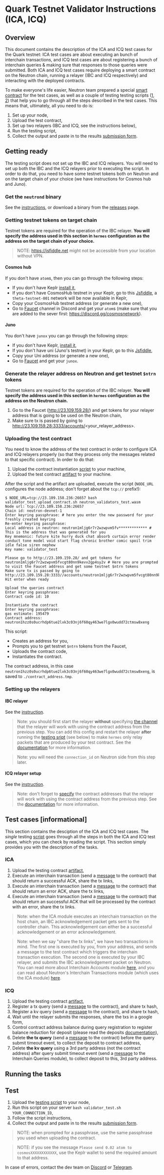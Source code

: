 # Quark Testnet Validator Instructions (ICA, ICQ)

## Overview

This document contains the description of the ICA and ICQ test cases for the Quark testnet: ICA test cases are about executing an bunch of interchain transactions, and ICQ test cases are about registering a bunch of interchain queries & making sure that responses to those queries were submitted. Both ICA and ICQ test cases require deploying a smart contract on the Neutron chain, running a relayer (IBC and ICQ respectively) and interacting with the deployed contracts.

To make everyone's life easier, Neutron team prepared a special [smart contract](https://github.com/neutron-org/neutron-contracts/tree/neutron_audit_oak_19_09_2022_fixes/contracts/neutron_validator_test) for the test cases, as well as a couple of testing testing scripts ([1](https://github.com/neutron-org/neutron-contracts/blob/neutron_audit_oak_19_09_2022_fixes/validator_test_upload_contract.sh), [2](https://github.com/neutron-org/neutron-contracts/blob/neutron_audit_oak_19_09_2022_fixes/validator_test.sh)) that help you to go through all the steps described in the test cases. This means that, ultimately, all you need to do is:

1. Set up your node,
2. Upload the test contract,
3. Set up two relayers (IBC and ICQ, see the instructions below),
4. Run the testing script,
5. Collect the output and paste in to the results [submission form](TODO).

## Getting ready

The testing script does not set up the IBC and ICQ relayers. You will need to set up both the IBC and the ICQ relayers prior to executing the script. In order to do that, you need to have some testnet tokens both on Neutron and on the target chain of your choice (we have instructions for Cosmos hub and Juno).

### Get the `neutrond` binary

See the [instructions](https://github.com/neutron-org/testnets/blob/main/quark/README.md#node-installation), or download a binary from the [releases](https://github.com/neutron-org/neutron/releases/tag/v0.1.0) page.

### Getting testnet tokens on target chain

Testnet tokens are required for the operation of the IBC relayer. **You will specify the address used in this section in `hermes` configuration as the address on the target chain of your choice.**

> NOTE: https://jsfiddle.net might not be accessible from your location without VPN.

#### Cosmos hub

If you don't have `atom`s, then you can go through the following steps:

- If you don't have Keplr [install it](https://www.keplr.app/),
- If you don't have  CosmosHub testnet in your Keplr, go to this [Jsfiddle](https://jsfiddle.net/kht96uvo/1/), a `theta-testnet-001` network will be now available in Keplr,
- Copy your CosmosHub testnet address (or generate a new one),
- Go to [Faucet](https://discord.com/channels/669268347736686612/953697793476821092) channel in Discord and get your `atom`s (make sure that you are added to the sever first: https://discord.gg/cosmosnetwork).

#### Juno

You don't have `junox` you can go through the following steps:

- If you don't have Keplr, [install it](https://www.keplr.app/),
- If you don't have uni (Juno's testnet) in your Keplr, go to this [Jsfiddle](https://jsfiddle.net/superatik/L6bys84z/1/),
- Copy your Uni address (or generate a new one),
- Go to [Faucet](https://faucet.roguenet.io/) and get your `junox`.

### Generate the relayer address on Neutron and get testnet `$ntrn` tokens

Testnet tokens are required for the operation of the IBC relayer. **You will specify the address used in this section in `hermes` configuration as the address on the Neutron chain.**

1. Go to the Faucet (http://23.109.159.28/) and get tokens for your relayer address that is going to be used on the Neutron chain,
2. Make sure tx is passed by going to http://23.109.159.28:3333/accounts/<your_relayer_address>.


### Uploading the test contract

You need to know the address of the test contract in order to configure ICA and ICQ relayers properly (so that they process only the messages related to that specific contract). In order to do that:

1. Upload the contract instantiation [script](https://github.com/neutron-org/neutron-contracts/blob/neutron_audit_oak_19_09_2022_fixes/validator_test_upload_contract.sh) to your machine,
2. Upload the test contract [artifact](https://github.com/neutron-org/neutron-contracts/raw/neutron_audit_oak_19_09_2022_fixes/artifacts/neutron_validators_test.wasm) to your machine.

After the script and the artifact are uploaded, execute the script (`NODE_URL` configures the node address; don't forget about the `tcp://` prefix!):

```
$ NODE_URL=tcp://23.109.158.236:26657 bash validator_test_upload_contract.sh neutron_validators_test.wasm
Node url: tcp://23.109.158.236:26657
Chain id: neutron-devnet-1
Enter keyring passphrase: # here you enter the new password for your freshly created keyring
Re-enter keyring passphrase:
Local address in neutron: neutron1mljg6r7r2wzwpvm5fv************* # This is the address that was generated for you
Key mnemonic: future kite hurry duck chat absorb curtain error render conduct tone model void start flag chronic brother comic spoil trim idle false siren nephew
Key name: validator_test

Please go to http://23.109.159.28/ and get tokens for neutron1mljg6r7r2wzwpvm5fvcgt80nn9kevv2gp4sy2v # Here you are prompted to visit the Faucet address and get some testnet $ntrn tokens
Make sure tx is passed by going to http://23.109.159.28:3333//accounts/neutron1mljg6r7r2wzwpvm5fvcgt80nn9kevv2gp4sy2v
Hit enter when ready

Upload the queries contract
Enter keyring passphrase:
Contract code id: 10

Instantiate the contract
Enter keyring passphrase:
gas estimate: 195479
Contract address: neutron1hzz0s0ucrhdp6tue2lxk3c03nj6f60qy463we7lgx0wudd72ctmsw8xeng
```
This script:
* Creates an address for you,
* Prompts you to get testnet `$ntrn` tokens from the Faucet,
* Uploads the contract code,
* Instantiates the contract.

The contract address, in this case `neutron1hzz0s0ucrhdp6tue2lxk3c03nj6f60qy463we7lgx0wudd72ctmsw8xeng`, is saved to `./contract_address.tmp`.

### Setting up the relayers

#### IBC relayer

See the [instruction](https://github.com/neutron-org/testnets/blob/main/quark/ibc-relayer/instruction.md).

> Note: you should first start the relayer **without** specifying [the channel](https://github.com/neutron-org/testnets/blob/main/quark/ibc-relayer/config.toml#L163-L165) that the relayer will work with using the contract address from the previous step. You can add this config and restart the relayer **after** running the [testing sript](https://github.com/neutron-org/neutron-contracts/blob/neutron_audit_oak_19_09_2022_fixes/validator_test.sh) (see below) to make `hermes` only relay packets that are produced by your test contract. See the [documentation](https://docs.neutron.org/neutron/interchain-txs/overview#relaying) for more information.

> Note: you will need the `connection_id` on Neutron side from this step later.

#### ICQ relayer setup 

See the [instruction](https://github.com/neutron-org/testnets/blob/main/quark/icq-relayer/README.md).

> Note: don't forget to [specify](TODO) the contract addresses that the relayer will work with using the contract address from the previous step. See the [documentation](https://docs.neutron.org/relaying/icq-relayer#relayer-application-settings) for more information.

## Test cases [informational]

This section contains the desciption of the ICA and ICQ test cases. The *single* testing [script](https://github.com/neutron-org/neutron-contracts/blob/neutron_audit_oak_19_09_2022_fixes/validator_test.sh) goes through all the steps in both the ICA and ICQ test cases, which you can check by reading the script. This section simply provides you with the description of the tasks.

### ICA

1. Upload the testing contract [artifact](https://github.com/neutron-org/neutron-contracts/blob/neutron_audit_oak_19_09_2022_fixes/artifacts/neutron_validators_test.wasm),
2. Execute an interchain transaction (send a [message](TODO) to the contract) that should return a successful ACK, share the tx links,
3. Execute an interchain transaction (send a [message](TODO) to the contract) that should return an error ACK, share the tx links,
4. Execute an interchain transaction (send a [message](TODO) to the contract) that should return an successful ACK that will be processed by the contract with an error, share the tx links.

> Note: when the ICA module executes an interchain transaction on the host chain, an IBC acknowledgement packet gets sent to the controller chain. This acknowledgement can either be a successful acknowledgement or an error acknowledgement. 

> Note: when we say "share the tx links", we have two transactions in mind. The first one is executed by you, from your address, and sends a message to the test contract which triggers the interchain transaction execution. The second one is executed by your IBC relayer, and submits the IBC acknowledgement packet on Neutron. You can read more about Interchain Accounts module [here](https://ibc.cosmos.network/main/apps/interchain-accounts/overview.html), and you can read about Neutron's Interchain Transactions module (which uses the ICA module) [here](https://docs.neutron.org/neutron/interchain-txs/overview).

### ICQ

1. Upload the testing contract [artifact](https://github.com/neutron-org/neutron-contracts/blob/neutron_audit_oak_19_09_2022_fixes/artifacts/neutron_validators_test.wasm),
2. Register a tx query (send a [message](TODO) to the contract), and share tx hash,
3. Register a kv query (send a [message](TODO) to the contract), and share tx hash,
4. Wait until the relayer submits the responses, share the txs in a google form,
5. Control contract address balance during query registration to register balance reduction for deposit (please read the deposits [documentation](https://docs.neutron.org/neutron/interchain-queries/overview#query-creation-deposit)),
6. Delete **the tx query** (send a [message](TODO) to the contract) before the query submit timeout event, to collect the deposit to contract address,
7. Delete **the kv query** using a 3rd party address (not the contract address) after query submit timeout event (send a [message](TODO) to the Interchain Queries module), to collect deposit to this, 3rd party address.

## Running the tasks

## Test

1. Upload the [testing script](https://github.com/neutron-org/neutron-contracts/blob/neutron_audit_oak_19_09_2022_fixes/validator_test.sh) to your node,
2. Run this script on your server `bash validator_test.sh YOUR_CONNECTION_ID`,
3. Follow the script instructions,
4. Collect the output and paste in to the results [submission form](TODO).

> NOTE: when prompted for a passphrase, use the same passphrase you used when uploading the contract.

> NOTE: if you see the message `Please send 0.02 atom to cosmosXXXXXXXXXXXX`, use the Keplr wallet to send the required amount to that address.

In case of errors, contact the dev team on [Discord](https://discord.com/channels/986573321023942708/1030044052529352724) or [Telegram](https://t.me/neutron_community).

